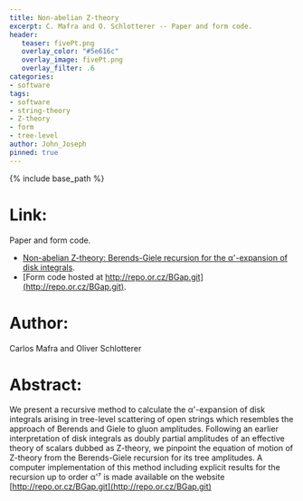 ```yaml
---
title: Non-abelian Z-theory
excerpt: C. Mafra and O. Schlotterer -- Paper and form code.
header:
   teaser: fivePt.png
   overlay_color: "#5e616c"
   overlay_image: fivePt.png
   overlay_filter: .6
categories:
- software
tags:
- software
- string-theory
- Z-theory
- form
- tree-level
author: John_Joseph
pinned: true
---
```

{% include base_path %}

# Link:
Paper and form code.
  * [Non-abelian Z-theory: Berends-Giele recursion for the α\'-expansion of disk integrals](https://arxiv.org/abs/1609.07078).
  * [Form code hosted at http://repo.or.cz/BGap.git](http://repo.or.cz/BGap.git).

# Author:
Carlos Mafra and Oliver Schlotterer

# Abstract:

We present a recursive method to calculate the α\'-expansion of disk integrals arising in tree-level scattering of open strings which resembles the approach of Berends and Giele to gluon amplitudes. Following an earlier interpretation of disk integrals as doubly partial amplitudes of an effective theory of scalars dubbed as Z-theory, we pinpoint the equation of motion of Z-theory from the Berends-Giele recursion for its tree amplitudes. A computer implementation of this method including explicit results for the recursion up to order α\'⁷ is made available on the website [http://repo.or.cz/BGap.git](http://repo.or.cz/BGap.git)
